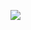 [![](https://mermaid.ink/img/pako:eNqFVVFvmzAQ_iuWpU6bFBogEAJvbVjVbssWLduqTrw4cCRewI5s06SL8t9nA2lD02h-snXf3ffdHXfscMozwBFeEKZUwpA-iqoC0FTwP7BS64IwNOO52hAB1oQuBFGUM_Tl2m3QGVFww0VJFEJxbE0m1oM-jQ22aVFlIM19A7AClsmENTYJaR3oI1Mbmq6Kii3QOzTVdPrWQI4kGOvhRMTpIce3bN9ybdfX902Dj_mqKoGpWmH_E68EI4XBu118uHkt4me5gLnheORiDgKoghZxdT-zZqCqNeqcaK41uO6phhkja7nkCjldfEkLkIoz6KG5luOGL6529lqOZVno_VWV52Qp1AfzbOyfgWqtTIEQNF2qY8wxAWyd_zHcsVwQqUS1UpVoTN9m1mfOcrqo2ha3ylMdTEeyh-cydc9mmprCuy-uRofB3MNcgngE0Y-vj13TQRd_QjU4T-VpeHhK9cu65VKhPoq_mkYa0obK7-JPqLzzVENd3WGXqlvd5zFp051aN8ZdZ9sf1yVuYmZON9CJBv-shkxX1h5YdnBWww8NpfVMXc1luiwqKdspoboGEmqAPIoOTjfksxo9DOgWSKGWaLyEdHXAu2fwB_XDs-rB9NnuqjeY8V1_HGvFMawL_mRGuXHNnS7-ZeDTle7n6_mMcvdtfLtQyKEgb0jLjbSgKw338ELQDEd6XqCHS9DbzjzxzoRNsFpCCQmO9DWDnFSFSnCvMTVrVZt2jYIEky2Vzb5sPC4y66K0Lh5aFwMpIFdTkmW6fQbj-vazaU7EmAsG4jvJaCWN2Ta2fcunaAkFZdChlIqIls0kZfaC4x_x6bV8bA0sJ0hwHTVhe538mrDfnJeH_AWvFksc5aSQ-lWtzR8gpkR_8i8QHRK00oopHHluHQJHO7w1r0tnNAyHQRAOR743Cr0efsLRyLscDUauPxgEvhfatrfv4b81qX05ChzPdj3PDh0nGDhBD0NGFReT5tdV_8H2_wAXEeK7?type=png)](https://mermaid.live/edit#pako:eNqFVVFvmzAQ_iuWpU6bFBogEAJvbVjVbssWLduqTrw4cCRewI5s06SL8t9nA2lD02h-snXf3ffdHXfscMozwBFeEKZUwpA-iqoC0FTwP7BS64IwNOO52hAB1oQuBFGUM_Tl2m3QGVFww0VJFEJxbE0m1oM-jQ22aVFlIM19A7AClsmENTYJaR3oI1Mbmq6Kii3QOzTVdPrWQI4kGOvhRMTpIce3bN9ybdfX902Dj_mqKoGpWmH_E68EI4XBu118uHkt4me5gLnheORiDgKoghZxdT-zZqCqNeqcaK41uO6phhkja7nkCjldfEkLkIoz6KG5luOGL6529lqOZVno_VWV52Qp1AfzbOyfgWqtTIEQNF2qY8wxAWyd_zHcsVwQqUS1UpVoTN9m1mfOcrqo2ha3ylMdTEeyh-cydc9mmprCuy-uRofB3MNcgngE0Y-vj13TQRd_QjU4T-VpeHhK9cu65VKhPoq_mkYa0obK7-JPqLzzVENd3WGXqlvd5zFp051aN8ZdZ9sf1yVuYmZON9CJBv-shkxX1h5YdnBWww8NpfVMXc1luiwqKdspoboGEmqAPIoOTjfksxo9DOgWSKGWaLyEdHXAu2fwB_XDs-rB9NnuqjeY8V1_HGvFMawL_mRGuXHNnS7-ZeDTle7n6_mMcvdtfLtQyKEgb0jLjbSgKw338ELQDEd6XqCHS9DbzjzxzoRNsFpCCQmO9DWDnFSFSnCvMTVrVZt2jYIEky2Vzb5sPC4y66K0Lh5aFwMpIFdTkmW6fQbj-vazaU7EmAsG4jvJaCWN2Ta2fcunaAkFZdChlIqIls0kZfaC4x_x6bV8bA0sJ0hwHTVhe538mrDfnJeH_AWvFksc5aSQ-lWtzR8gpkR_8i8QHRK00oopHHluHQJHO7w1r0tnNAyHQRAOR743Cr0efsLRyLscDUauPxgEvhfatrfv4b81qX05ChzPdj3PDh0nGDhBD0NGFReT5tdV_8H2_wAXEeK7)
